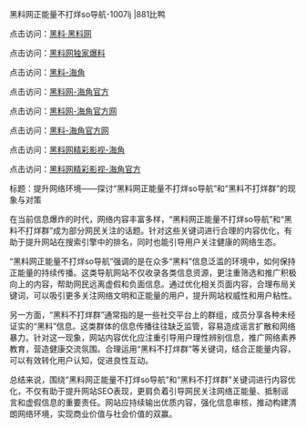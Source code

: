 黑料网正能量不打烊so导航-1007lj |881比鸭

点击访问：<a href="https://heiliaolvzlu3.pages.dev">黑料·黑料网</a>

点击访问：<a href="https://heiliaoyvnrda.pages.dev">黑料网独家爆料</a>


点击访问：<a href="https://heiliaoxfe5rb.pages.dev">黑料-海角</a>

点击访问：<a href="https://heiliaoubleqx.pages.dev">黑料网-海角官方</a>

点击访问：<a href="https://heiliaotlyq53.pages.dev">黑料网-海角官方网</a>

点击访问：<a href="https://heiliao3gvg9x.pages.dev">黑料-海角官方网</a>

点击访问：<a href="https://heiliaox6jgh3.pages.dev">黑料网精彩影视-海角</a>

点击访问：<a href="https://heiliao9wsbg3.pages.dev">黑料网精彩影视-海角官方</a>

标题：提升网络环境——探讨“黑料网正能量不打烊so导航”和“黑料不打烊群”的现象与对策

在当前信息爆炸的时代，网络内容丰富多样，“黑料网正能量不打烊so导航”和“黑料不打烊群”成为部分网民关注的话题。针对这些关键词进行合理的内容优化，有助于提升网站在搜索引擎中的排名，同时也能引导用户关注健康的网络生态。

“黑料网正能量不打烊so导航”强调的是在众多“黑料”信息泛滥的环境中，如何保持正能量的持续传播。这类导航网站不仅收录各类信息资源，更注重筛选和推广积极向上的内容，帮助网民远离虚假和负面信息。通过优化相关页面内容，合理布局关键词，可以吸引更多关注网络文明和正能量的用户，提升网站权威性和用户粘性。

另一方面，“黑料不打烊群”通常指的是一些社交平台上的群组，成员分享各种未经证实的“黑料”信息。这类群体的信息传播往往缺乏监管，容易造成谣言扩散和网络暴力。针对这一现象，网站内容优化应注重引导用户理性辨别信息，推广网络素养教育，营造健康交流氛围。合理运用“黑料不打烊群”等关键词，结合正能量内容，可以有效转化用户认知，促进良性互动。

总结来说，围绕“黑料网正能量不打烊so导航”和“黑料不打烊群”关键词进行内容优化，不仅有助于提升网站SEO表现，更肩负着引导网民关注网络正能量、抵制谣言和虚假信息的重要责任。网站应持续输出优质内容，强化信息审核，推动构建清朗网络环境，实现商业价值与社会价值的双赢。
